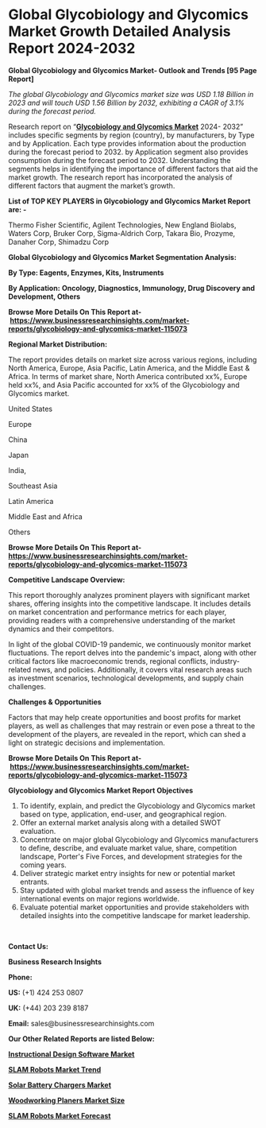 <h1>Global Glycobiology and Glycomics Market Growth Detailed Analysis Report 2024-2032</h1>

<p><strong>Global Glycobiology and Glycomics Market- Outlook and Trends [95 Page Report]</strong></p><p><em>The global Glycobiology and Glycomics market size was USD 1.18 Billion in 2023 and will touch USD 1.56 Billion by 2032, exhibiting a CAGR of 3.1% during the forecast period.</em></p><p>Research report on &ldquo;<strong><a href="https://www.businessresearchinsights.com/market-reports/glycobiology-and-glycomics-market-115073">Glycobiology and Glycomics Market</a></strong> 2024- 2032&rdquo; includes specific segments by region (country), by manufacturers, by Type and by Application. Each type provides information about the production during the forecast period to 2032. by Application segment also provides consumption during the forecast period to 2032. Understanding the segments helps in identifying the importance of different factors that aid the market growth. The research report has incorporated the analysis of different factors that augment the market&rsquo;s growth.</p><p><strong>List of TOP KEY PLAYERS in Glycobiology and Glycomics Market Report are: -</strong></p><p>Thermo Fisher Scientific, Agilent Technologies, New England Biolabs, Waters Corp, Bruker Corp, Sigma-Aldrich Corp, Takara Bio, Prozyme, Danaher Corp, Shimadzu Corp</p><p><strong>Global Glycobiology and Glycomics Market Segmentation Analysis:</strong></p><p><strong>By Type: Eagents, Enzymes, Kits, Instruments</strong></p><p><strong>By Application:</strong> <strong>Oncology, Diagnostics, Immunology, Drug Discovery and Development, Others</strong></p><p><strong>Browse More Details On This Report at-&nbsp;<a href="https://www.businessresearchinsights.com/market-reports/glycobiology-and-glycomics-market-115073">https://www.businessresearchinsights.com/market-reports/glycobiology-and-glycomics-market-115073</a></strong></p><p><strong>Regional Market Distribution:</strong></p><p>The report provides details on market size across various regions, including North America, Europe, Asia Pacific, Latin America, and the Middle East &amp; Africa. In terms of market share, North America contributed xx%, Europe held xx%, and Asia Pacific accounted for xx% of the Glycobiology and Glycomics market.</p><p>United States</p><p>Europe</p><p>China</p><p>Japan</p><p>India,</p><p>Southeast Asia</p><p>Latin America</p><p>Middle East and Africa</p><p>Others</p><p><strong>Browse More Details On This Report at- <a href="https://www.businessresearchinsights.com/market-reports/glycobiology-and-glycomics-market-115073">https://www.businessresearchinsights.com/market-reports/glycobiology-and-glycomics-market-115073</a></strong></p><p><strong>Competitive Landscape Overview:</strong></p><p>This report thoroughly analyzes prominent players with significant market shares, offering insights into the competitive landscape. It includes details on market concentration and performance metrics for each player, providing readers with a comprehensive understanding of the market dynamics and their competitors.</p><p>In light of the global COVID-19 pandemic, we continuously monitor market fluctuations. The report delves into the pandemic's impact, along with other critical factors like macroeconomic trends, regional conflicts, industry-related news, and policies. Additionally, it covers vital research areas such as investment scenarios, technological developments, and supply chain challenges.</p><p><strong>Challenges &amp; Opportunities</strong></p><p>Factors that may help create opportunities and boost profits for market players, as well as challenges that may restrain or even pose a threat to the development of the players, are revealed in the report, which can shed a light on strategic decisions and implementation.</p><p><strong>Browse More Details On This Report at-&nbsp;<a href="https://www.businessresearchinsights.com/market-reports/glycobiology-and-glycomics-market-115073">https://www.businessresearchinsights.com/market-reports/glycobiology-and-glycomics-market-115073</a></strong></p><p><strong>Glycobiology and Glycomics Market Report Objectives</strong></p><ol><li>To identify, explain, and predict the Glycobiology and Glycomics market based on type, application, end-user, and geographical region.</li><li>Offer an external market analysis along with a detailed SWOT evaluation.</li><li>Concentrate on major global Glycobiology and Glycomics manufacturers to define, describe, and evaluate market value, share, competition landscape, Porter's Five Forces, and development strategies for the coming years.</li><li>Deliver strategic market entry insights for new or potential market entrants.</li><li>Stay updated with global market trends and assess the influence of key international events on major regions worldwide.</li><li>Evaluate potential market opportunities and provide stakeholders with detailed insights into the competitive landscape for market leadership.</li></ol><p>&nbsp;</p><p><strong>Contact Us:&nbsp;</strong></p><p><strong>Business Research Insights</strong></p><p><strong>Phone:</strong></p><p><strong>US:</strong>&nbsp;(+1) 424 253 0807</p><p><strong>UK:</strong>&nbsp;(+44) 203 239 8187</p><p><strong>Email:</strong>&nbsp;sales@businessresearchinsights.com</p><p><strong>Our Other Related Reports are listed Below: </strong></p><p><strong><a href="https://www.businessresearchinsights.com/market-reports/instructional-design-software-market-115723">Instructional Design Software Market</a></strong></p><p><strong><a href="https://www.businessresearchinsights.com/market-reports/slam-robots-market-115080">SLAM Robots Market Trend</a></strong></p><p><strong><a href="https://www.businessresearchinsights.com/market-reports/solar-battery-chargers-market-115493">Solar Battery Chargers Market</a></strong></p><p><strong><a href="https://www.businessresearchinsights.com/market-reports/woodworking-planers-market-115964">Woodworking Planers Market Size</a></strong></p><p><strong><a href="https://www.businessresearchinsights.com/market-reports/slam-robots-market-115080">SLAM Robots Market Forecast</a></strong></p>


